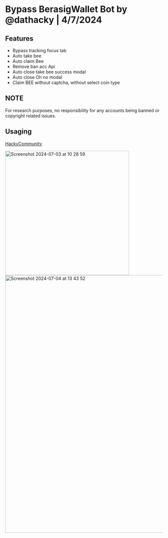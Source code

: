 # Bypass BerasigWallet Bot by @dathacky | 4/7/2024

## Features
- Bypass tracking focus tab
- Auto take bee
- Auto claim Bee
- Remove ban acc Api
- Auto close take bee success modal
- Auto close Oh no modal
- Claim BEE without captcha, without select coin type

## NOTE
For research purposes, no responsibility for any accounts being banned or copyright related issues.

## Usaging
[HackyCommunity](https://t.me/hackycommunity)

<img width="396" alt="Screenshot 2024-07-03 at 10 28 59" src="https://github.com/dathacky/BerasigWallet_bot_bypass/assets/37299929/1af0f773-ce2d-40a0-bdea-bdd20fcf2252">

<img width="821" alt="Screenshot 2024-07-04 at 13 43 52" src="https://github.com/dathacky/BerasigWallet_bot_bypass/assets/37299929/c7f258cf-ecd2-4ae6-bd02-9b44213d2482">
